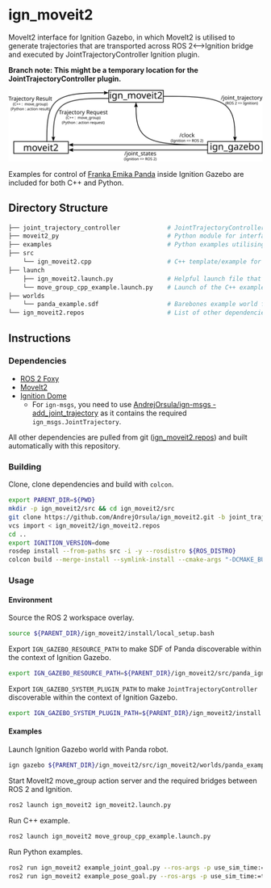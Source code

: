 # ign_moveit2

MoveIt2 interface for Ignition Gazebo, in which MoveIt2 is utilised to generate trajectories that are transported across ROS 2<-->Ignition bridge and executed by JointTrajectoryController Ignition plugin.

**Branch note: This might be a temporary location for the JointTrajectoryController plugin.**

![ign_moveit2_communication_scheme](_graphics/ign_moveit2_communication.svg)

Examples for control of [Franka Emika Panda](https://github.com/AndrejOrsula/panda_ign.git) inside Ignition Gazebo are included for both C++ and Python.

## Directory Structure

```bash
├── joint_trajectory_controller             # JointTrajectoryController plugin for Ignition
├── moveit2_py                              # Python module for interfacing with MoveIt2 (temporary substitute for moveit_commander)
├── examples                                # Python examples utilising ign_moveit2_py
├── src
    └── ign_moveit2.cpp                     # C++ template/example for interfacing with MoveIt2->Ignition with move_group API
├── launch
    ├── ign_moveit2.launch.py               # Helpful launch file that starts up MoveIt2 move_group action server and bridges between ROS 2 and Ignition
    └── move_group_cpp_example.launch.py    # Launch of the C++ example
├── worlds
    └── panda_example.sdf                   # Barebones example world for Ignition Gazebo
└── ign_moveit2.repos                       # List of other dependencies created for `ign_moveit2`
```

## Instructions

### Dependencies

- [ROS 2 Foxy](https://index.ros.org/doc/ros2/Installation/Foxy)
- [MoveIt2](https://moveit.ros.org/install-moveit2/source)
- [Ignition Dome](https://ignitionrobotics.org/docs/dome/install)
  - For `ign-msgs`, you need to use [AndrejOrsula/ign-msgs - add_joint_trajectory](https://github.com/AndrejOrsula/ign-msgs/tree/add_joint_trajectory) as it contains the required `ign_msgs.JointTrajectory`.

All other dependencies are pulled from git ([ign_moveit2.repos](ign_moveit2.repos)) and built automatically with this repository.

### Building

Clone, clone dependencies and build with `colcon`.

```bash
export PARENT_DIR=${PWD}
mkdir -p ign_moveit2/src && cd ign_moveit2/src
git clone https://github.com/AndrejOrsula/ign_moveit2.git -b joint_trajectory_controller
vcs import < ign_moveit2/ign_moveit2.repos
cd ..
export IGNITION_VERSION=dome
rosdep install --from-paths src -i -y --rosdistro ${ROS_DISTRO}
colcon build --merge-install --symlink-install --cmake-args "-DCMAKE_BUILD_TYPE=Release"
```

### Usage

#### Environment

Source the ROS 2 workspace overlay.

```bash
source ${PARENT_DIR}/ign_moveit2/install/local_setup.bash
```

Export `IGN_GAZEBO_RESOURCE_PATH` to make SDF of Panda discoverable within the context of Ignition Gazebo.

```bash
export IGN_GAZEBO_RESOURCE_PATH=${PARENT_DIR}/ign_moveit2/src/panda_ign:${IGN_GAZEBO_RESOURCE_PATH}
```

Export `IGN_GAZEBO_SYSTEM_PLUGIN_PATH` to make `JointTrajectoryController` discoverable within the context of Ignition Gazebo.

```bash
export IGN_GAZEBO_SYSTEM_PLUGIN_PATH=${PARENT_DIR}/ign_moveit2/install:${IGN_GAZEBO_SYSTEM_PLUGIN_PATH}
```

#### Examples

Launch Ignition Gazebo world with Panda robot.

```bash
ign gazebo ${PARENT_DIR}/ign_moveit2/src/ign_moveit2/worlds/panda_example.sdf
```

Start MoveIt2 move_group action server and the required bridges between ROS 2 and Ignition.

```bash
ros2 launch ign_moveit2 ign_moveit2.launch.py
```

Run C++ example.

```bash
ros2 launch ign_moveit2 move_group_cpp_example.launch.py
```

Run Python examples.

```bash
ros2 run ign_moveit2 example_joint_goal.py --ros-args -p use_sim_time:=true
ros2 run ign_moveit2 example_pose_goal.py --ros-args -p use_sim_time:=true
```
